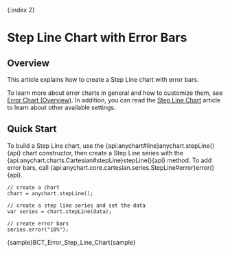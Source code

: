 {:index 2}
# Step Line Chart with Error Bars

## Overview

This article explains how to create a Step Line chart with error bars.

To learn more about error charts in general and how to customize them, see [Error Chart (Overview)](Overview). In addition, you can read the [Step Line Chart](../Step_Line_Chart) article to learn about other available settings.

## Quick Start

To build a Step Line chart, use the {api:anychart#line}anychart.stepLine(){api} chart constructor, then create a Step Line series with the {api:anychart.charts.Cartesian#stepLine}stepLine(){api} method. To add error bars, call {api:anychart.core.cartesian.series.StepLine#error}error(){api}.

```
// create a chart
chart = anychart.stepLine();

// create a step line series and set the data
var series = chart.stepLine(data);

// create error bars
series.error("10%");
```

{sample}BCT\_Error\_Step\_Line\_Chart{sample}